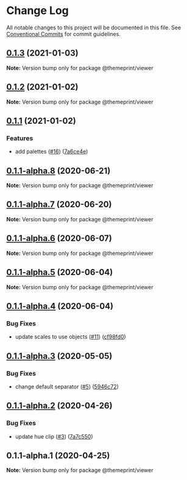 # Change Log

All notable changes to this project will be documented in this file.
See [Conventional Commits](https://conventionalcommits.org) for commit guidelines.

## [0.1.3](https://github.com/themeprint/themeprint/compare/@themeprint/viewer@0.1.2...@themeprint/viewer@0.1.3) (2021-01-03)

**Note:** Version bump only for package @themeprint/viewer





## [0.1.2](https://github.com/themeprint/themeprint/compare/@themeprint/viewer@0.1.1...@themeprint/viewer@0.1.2) (2021-01-02)

**Note:** Version bump only for package @themeprint/viewer





## [0.1.1](https://github.com/themeprint/themeprint/compare/@themeprint/viewer@0.1.1-alpha.8...@themeprint/viewer@0.1.1) (2021-01-02)


### Features

* add palettes ([#16](https://github.com/themeprint/themeprint/issues/16)) ([7a6ce4e](https://github.com/themeprint/themeprint/commit/7a6ce4ec5ea871d548eaeafc2a39ac15171479d7))





## [0.1.1-alpha.8](https://github.com/themeprint/themeprint/compare/@themeprint/viewer@0.1.1-alpha.7...@themeprint/viewer@0.1.1-alpha.8) (2020-06-21)

**Note:** Version bump only for package @themeprint/viewer





## [0.1.1-alpha.7](https://github.com/themeprint/themeprint/compare/@themeprint/viewer@0.1.1-alpha.6...@themeprint/viewer@0.1.1-alpha.7) (2020-06-20)

**Note:** Version bump only for package @themeprint/viewer





## [0.1.1-alpha.6](https://github.com/themeprint/themeprint/compare/@themeprint/viewer@0.1.1-alpha.5...@themeprint/viewer@0.1.1-alpha.6) (2020-06-07)

**Note:** Version bump only for package @themeprint/viewer





## [0.1.1-alpha.5](https://github.com/themeprint/themeprint/compare/@themeprint/viewer@0.1.1-alpha.4...@themeprint/viewer@0.1.1-alpha.5) (2020-06-04)

**Note:** Version bump only for package @themeprint/viewer





## [0.1.1-alpha.4](https://github.com/themeprint/themeprint/compare/@themeprint/viewer@0.1.1-alpha.3...@themeprint/viewer@0.1.1-alpha.4) (2020-06-04)


### Bug Fixes

* update scales to use objects ([#11](https://github.com/themeprint/themeprint/issues/11)) ([cf98fd0](https://github.com/themeprint/themeprint/commit/cf98fd0afd9cf4c4faa7853b10e2224f9b1ef4df))





## [0.1.1-alpha.3](https://github.com/themeprint/themeprint/compare/@themeprint/viewer@0.1.1-alpha.2...@themeprint/viewer@0.1.1-alpha.3) (2020-05-05)


### Bug Fixes

* change default separator ([#5](https://github.com/themeprint/themeprint/issues/5)) ([5946c72](https://github.com/themeprint/themeprint/commit/5946c7297fe370d376c4e3750fa8cacfce4c8458))





## [0.1.1-alpha.2](https://github.com/themeprint/themeprint/compare/@themeprint/viewer@0.1.1-alpha.1...@themeprint/viewer@0.1.1-alpha.2) (2020-04-26)


### Bug Fixes

* update hue clip ([#3](https://github.com/themeprint/themeprint/issues/3)) ([7a7c550](https://github.com/themeprint/themeprint/commit/7a7c550c2ef05c8232479aac5ae4ab01248cf0c6))





## 0.1.1-alpha.1 (2020-04-25)

**Note:** Version bump only for package @themeprint/viewer
